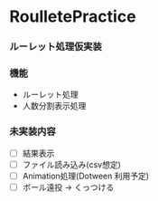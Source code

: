 # RoulletePractice
### ルーレット処理仮実装

### 機能
- ルーレット処理
- 人数分割表示処理

### 未実装内容
- [ ] 結果表示
- [ ] ファイル読み込み(csv想定)
- [ ] Animation処理(Dotween 利用予定)
- [ ] ボール遠投 → くっつける
